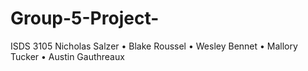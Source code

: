 # Group-5-Project-
ISDS 3105
Nicholas Salzer • Blake Roussel • Wesley Bennet • Mallory Tucker • Austin Gauthreaux
